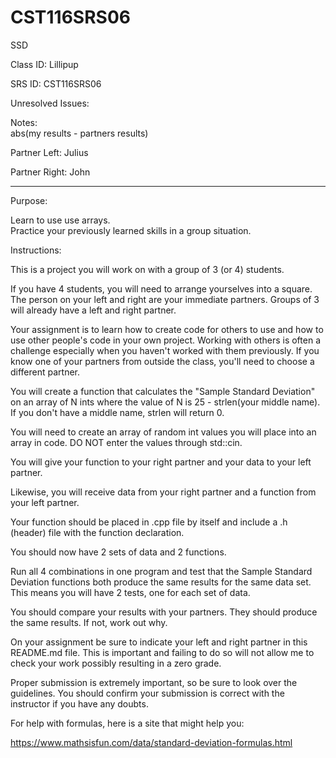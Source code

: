 # CST116SRS06
SSD


Class ID:  Lillipup

SRS ID: CST116SRS06  

Unresolved Issues:  

Notes:  
abs(my results -  partners results)

Partner Left: Julius  

Partner Right: John 

---

Purpose:  

Learn to use use arrays.  
Practice your previously learned skills in a group situation.  


Instructions:  

This is a project you will work on with a group of 3 (or 4) students.  

If you have 4 students, you will need to arrange yourselves into a square. The person on your left and right are your immediate partners. Groups of 3 will already have a left and right partner.  

Your assignment is to learn how to create code for others to use and how to use other people's code in your own project. Working with others is often a challenge especially when you haven't worked with them previously. If you know one of your partners from outside the class, you'll need to choose a different partner.  

You will create a function that calculates the "Sample Standard Deviation" on an array of N ints where the value of N is 25 - strlen(your middle name). If you don't have a middle name, strlen will return 0.  

You will need to create an array of random int values you will place into an array in code. DO NOT enter the values through std::cin.  

You will give your function to your right partner and your data to your left partner.  

Likewise, you will receive data from your right partner and a function from your left partner.  

Your function should be placed in .cpp file by itself and include a .h (header) file with the function declaration.  

You should now have 2 sets of data and 2 functions.  

Run all 4 combinations in one program and test that the Sample Standard Deviation functions both produce the same results for the same data set. This means you will have 2 tests, one for each set of data.  

You should compare your results with your partners. They should produce the same results. If not, work out why.  

On your assignment be sure to indicate your left and right partner in this README.md file. This is important and failing to do so will not allow me to check your work possibly resulting in a zero grade.  

Proper submission is extremely important, so be sure to look over the guidelines. You should confirm your submission is correct with the instructor if you have any doubts.  

For help with formulas, here is a site that might help you:

https://www.mathsisfun.com/data/standard-deviation-formulas.html
